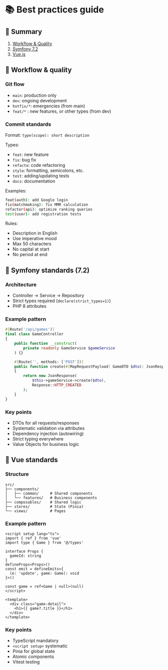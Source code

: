 # 📚 Best practices guide 

## 📝 Summary
1. [Workflow & Quality](#workflow--quality)
2. [Symfony 7.2](#symfony-standards)
3. [Vue.js](#vue-standards)

## 🎯 Workflow & quality

### Git flow
- `main`: production only
- `dev`: ongoing development
- `hotfix/*`: emergencies (from main)
- `feat/*` : new features, or other types (from dev)

### Commit standards
Format: `type(scope): short description`

Types:
- `feat`: new feature
- `fix`: bug fix
- `refacto`: code refactoring
- `style`: formatting, semicolons, etc.
- `test`: adding/updating tests
- `docs`: documentation

Examples:
```bash
feat(auth): add Google login
fix(matchmaking): fix MMR calculation
refactor(api): optimize ranking queries
test(user): add registration tests
```

Rules:
- Description in English
- Use imperative mood
- Max 50 characters
- No capital at start
- No period at end

## 🎯 Symfony standards (7.2)

### Architecture
- Controller -> Service -> Repository
- Strict types required (`declare(strict_types=1)`)
- PHP 8 attributes

### Example pattern
```php
#[Route('/api/games')]
final class GameController
{
    public function __construct(
        private readonly GameService $gameService
    ) {}

    #[Route('', methods: ['POST'])]
    public function create(#[MapRequestPayload] GameDTO $dto): JsonResponse
    {
        return new JsonResponse(
            $this->gameService->create($dto),
            Response::HTTP_CREATED
        );
    }
}
```

### Key points
- DTOs for all requests/responses
- Systematic validation via attributes
- Dependency injection (autowiring)
- Strict typing everywhere
- Value Objects for business logic

## 🎯 Vue standards

### Structure
```
src/
├── components/
│   ├── common/     # Shared components
│   └── features/   # Business components
├── composables/    # Shared logic
├── stores/         # State (Pinia)
└── views/          # Pages
```

### Example pattern
```vue
<script setup lang="ts">
import { ref } from 'vue'
import type { Game } from '@/types'

interface Props {
  gameId: string
}
defineProps<Props>()
const emit = defineEmits<{
  (e: 'update', game: Game): void
}>()

const game = ref<Game | null>(null)
</script>

<template>
  <div class="game-detail">
    <h1>{{ game?.title }}</h1>
  </div>
</template>
```

### Key points
- TypeScript mandatory
- `<script setup>` systematic
- Pinia for global state
- Atomic components
- Vitest testing